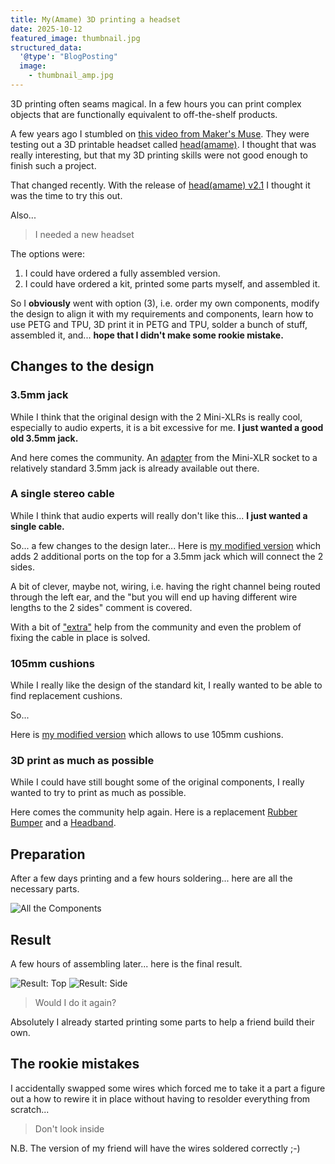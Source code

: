 ```yaml
---
title: My(Amame) 3D printing a headset
date: 2025-10-12
featured_image: thumbnail.jpg
structured_data:
  '@type': "BlogPosting"
  image:
    - thumbnail_amp.jpg
---
```


3D printing often seams magical.
In a few hours you can print complex objects that are functionally equivalent to off-the-shelf products.

A few years ago I stumbled on [this video from Maker's Muse](https://www.youtube.com/watch?v=YAR-1Z9nAAo).
They were testing out a 3D printable headset called [head(amame)](https://headamame.com/).
I thought that was really interesting, but that my 3D printing skills were not good enough to finish such a project.

That changed recently.
With the release of [head(amame) v2.1](https://www.printables.com/model/534566-headamame-v21-3d-printable-hi-fi-headphones) I thought it was the time to try this out.

Also...
> I needed a new headset

The options were:
1. I could have ordered a fully assembled version.
2. I could have ordered a kit, printed some parts myself, and assembled it.

So I __obviously__ went with option (3), i.e. order my own components, modify the design to align it with my requirements and components, learn how to use PETG and TPU, 3D print it in PETG and TPU, solder a bunch of stuff, assembled it, and...
__hope that I didn't make some rookie mistake.__

## Changes to the design

### 3.5mm jack
While I think that the original design with the 2 Mini-XLRs is really cool, especially to audio experts, it is a bit excessive for me.
__I just wanted a good old 3.5mm jack.__

And here comes the community.
An [adapter](https://www.printables.com/model/555791-headamame-35mm-jack-adapter) from the Mini-XLR socket to a relatively standard 3.5mm jack is already available out there.

### A single stereo cable

While I think that audio experts will really don't like this...
__I just wanted a single cable.__

So...
a few changes to the design later...
Here is [my modified version](https://www.printables.com/model/1442981-headamame-cones-for-a-top-side-to-side-wire) which adds 2 additional ports on the top for a 3.5mm jack which will connect the 2 sides.

A bit of clever, maybe not, wiring, i.e. having the right channel being routed through the left ear, and the "but you will end up having different wire lengths to the 2 sides" comment is covered.

With a bit of ["extra"](https://www.printables.com/model/235168-headamame-extras) help from the community and even the problem of fixing the cable in place is solved.

### 105mm cushions

While I really like the design of the standard kit, I really wanted to be able to find replacement cushions.

So...

Here is [my modified version](https://www.printables.com/model/1442968-105mm-earpad-mounts-for-headamame) which allows to use 105mm cushions.

### 3D print as much as possible

While I could have still bought some of the original components, I really wanted to try to print as much as possible.

Here comes the community help again.
Here is a replacement [Rubber Bumper](https://www.thingiverse.com/thing:6156368) and a [Headband](https://www.printables.com/model/163446-headamame-printed-headband).

## Preparation

After a few days printing and a few hours soldering... here are all the necessary parts.

![All the Components](components.jpg)

## Result

A few hours of assembling later... here is the final result.

![Result: Top](result_top.jpg)
![Result: Side](result_side.jpg)

> Would I do it again?

Absolutely I already started printing some parts to help a friend build their own.

## The rookie mistakes

I accidentally swapped some wires which forced me to take it a part a figure out a how to rewire it in place without having to resolder everything from scratch...

> Don't look inside

N.B. The version of my friend will have the wires soldered correctly ;-)
